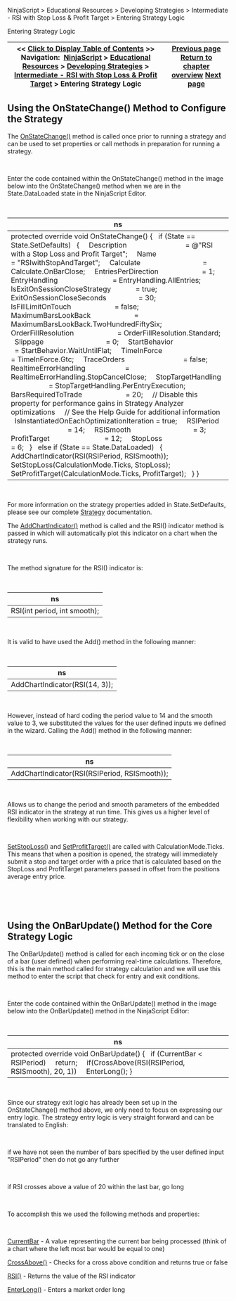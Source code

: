 ﻿


NinjaScript \> Educational Resources \> Developing Strategies \> Intermediate \- RSI with Stop Loss \& Profit Target \> Entering Strategy Logic






















Entering Strategy Logic







| \<\< [Click to Display Table of Contents](entering_strategy_logic.md) \>\> **Navigation:**     [NinjaScript](ninjascript-1.md) \> [Educational Resources](educational_resources-1.md) \> [Developing Strategies](developing_strategies-1.md) \> [Intermediate \- RSI with Stop Loss \& Profit Target](intermediate_-_rsi_with_stop_l-1.md) \> Entering Strategy Logic | [Previous page](set_up11-1.md) [Return to chapter overview](intermediate_-_rsi_with_stop_l-1.md) [Next page](compiling8-1.md) |
| --- | --- |











## Using the OnStateChange() Method to Configure the Strategy


The [OnStateChange()](onstatechange-1.md) method is called once prior to running a strategy and can be used to set properties or call methods in preparation for running a strategy.


 


Enter the code contained within the OnStateChange() method in the image below into the OnStateChange() method when we are in the State.DataLoaded state in the NinjaScript Editor.


 




| ns |
| --- |
| protected override void OnStateChange() {    if (State \=\= State.SetDefaults)    {      Description                               \= @"RSI with a Stop Loss and Profit Target";      Name                                     \= "RSIwithStopAndTarget";      Calculate                                 \= Calculate.OnBarClose;      EntriesPerDirection                       \= 1;      EntryHandling                             \= EntryHandling.AllEntries;      IsExitOnSessionCloseStrategy             \= true;      ExitOnSessionCloseSeconds                 \= 30;      IsFillLimitOnTouch                       \= false;      MaximumBarsLookBack                       \= MaximumBarsLookBack.TwoHundredFiftySix;      OrderFillResolution                       \= OrderFillResolution.Standard;      Slippage                                 \= 0;      StartBehavior                             \= StartBehavior.WaitUntilFlat;      TimeInForce                               \= TimeInForce.Gtc;      TraceOrders                               \= false;      RealtimeErrorHandling                     \= RealtimeErrorHandling.StopCancelClose;      StopTargetHandling                       \= StopTargetHandling.PerEntryExecution;      BarsRequiredToTrade                       \= 20;      // Disable this property for performance gains in Strategy Analyzer optimizations      // See the Help Guide for additional information      IsInstantiatedOnEachOptimizationIteration \= true;      RSIPeriod                                 \= 14;      RSISmooth                                 \= 3;      ProfitTarget                             \= 12;      StopLoss                                 \= 6;    }    else if (State \=\= State.DataLoaded)    {      AddChartIndicator(RSI(RSIPeriod, RSISmooth));             SetStopLoss(CalculationMode.Ticks, StopLoss);      SetProfitTarget(CalculationMode.Ticks, ProfitTarget);    } } |



 


For more information on the strategy properties added in State.SetDefaults, please see our complete [Strategy](strategy-1.md) documentation.


The [AddChartIndicator()](addchartindicator-1.md) method is called and the RSI() indicator method is passed in which will automatically plot this indicator on a chart when the strategy runs.


 


The method signature for the RSI() indicator is: 


 




| ns |
| --- |
| RSI(int period, int smooth); |



 


It is valid to have used the Add() method in the following manner:


 




| ns |
| --- |
| AddChartIndicator(RSI(14, 3)); |



   

However, instead of hard coding the period value to 14 and the smooth value to 3, we substituted the values for the user defined inputs we defined in the wizard. Calling the Add() method in the following manner:


 




| ns |
| --- |
| AddChartIndicator(RSI(RSIPeriod, RSISmooth)); |



 


Allows us to change the period and smooth parameters of the embedded RSI indicator in the strategy at run time. This gives us a higher level of flexibility when working with our strategy.


 


[SetStopLoss()](setstoploss-1.md) and [SetProfitTarget()](setprofittarget-1.md) are called with CalculationMode.Ticks. This means that when a position is opened, the strategy will immediately submit a stop and target order with a price that is calculated based on the StopLoss and ProfitTarget parameters passed in offset from the positions average entry price.


 


 


## Using the OnBarUpdate() Method for the Core Strategy Logic


The OnBarUpdate() method is called for each incoming tick or on the close of a bar (user defined) when performing real\-time calculations. Therefore, this is the main method called for strategy calculation and we will use this method to enter the script that check for entry and exit conditions.


 


Enter the code contained within the OnBarUpdate() method in the image below into the OnBarUpdate() method in the NinjaScript Editor:


 




| ns |
| --- |
| protected override void OnBarUpdate() {    if (CurrentBar \< RSIPeriod)      return;        if(CrossAbove(RSI(RSIPeriod, RSISmooth), 20, 1))      EnterLong(); } |



 


Since our strategy exit logic has already been set up in the OnStateChange() method above, we only need to focus on expressing our entry logic. The strategy entry logic is very straight forward and can be translated to English:


 


if we have not seen the number of bars specified by the user defined input "RSIPeriod" then do not go any further


 


if RSI crosses above a value of 20 within the last bar, go long


 


To accomplish this we used the following methods and properties:


 


[CurrentBar](currentbar-1.md) \- A value representing the current bar being processed (think of a chart where the left most bar would be equal to one)   

[CrossAbove()](crossabove-1.md) \- Checks for a cross above condition and returns true or false   

[RSI()](relative_strength_index_rsi-1.md) \- Returns the value of the RSI indicator   

[EnterLong()](enterlong-1.md) \- Enters a market order long









